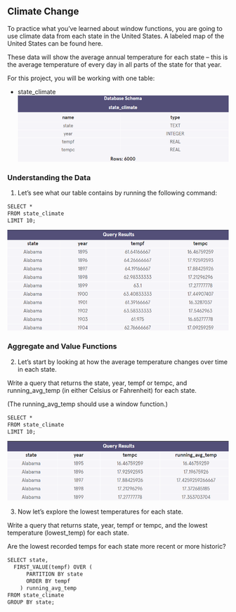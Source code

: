 ## Climate Change
To practice what you’ve learned about window functions, you are going to use climate data from each state in the United States. A labeled map of the United States can be found here.

These data will show the average annual temperature for each state – this is the average temperature of every day in all parts of the state for that year.

For this project, you will be working with one table:

- state_climate
![cc00](images/cc00.png)

### Understanding the Data
1. Let’s see what our table contains by running the following command:

```mysql
SELECT * 
FROM state_climate
LIMIT 10;
 ```
![cc01](images/cc01.png)

### Aggregate and Value Functions
2. Let’s start by looking at how the average temperature changes over time in each state.

Write a query that returns the state, year, tempf or tempc, and running_avg_temp (in either Celsius or Fahrenheit) for each state.

(The running_avg_temp should use a window function.)

```mysql
SELECT * 
FROM state_climate
LIMIT 10;
 ```

![cc02](images/cc02.png)

3. Now let’s explore the lowest temperatures for each state.

Write a query that returns state, year, tempf or tempc, and the lowest temperature (lowest_temp) for each state.

Are the lowest recorded temps for each state more recent or more historic?

```mysql
SELECT state,
  FIRST_VALUE(tempf) OVER (
      PARTITION BY state
      ORDER BY tempf
    ) running_avg_temp
FROM state_climate
GROUP BY state;
```


